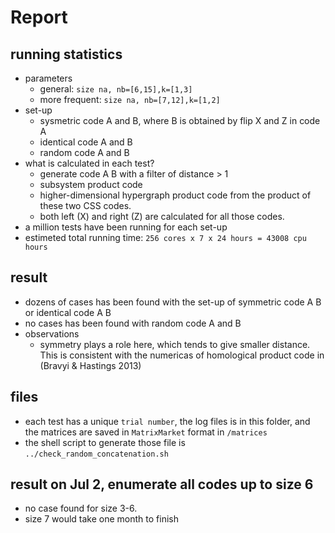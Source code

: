 # Report

## running statistics

- parameters
  - general: `size na, nb=[6,15],k=[1,3]`
  - more frequent: `size na, nb=[7,12],k=[1,2]`
- set-up
  - sysmetric code A and B, where B is obtained by flip X and Z in code A
  - identical code A and B
  - random code A and B
- what is calculated in each test?
  - generate code A B with a filter of distance > 1
  - subsystem product code
  - higher-dimensional hypergraph product code from the product of these two CSS codes.
  - both left (X) and right (Z) are calculated for all those codes.
- a million tests have been running for each set-up
- estimeted total running time: `256 cores x 7 x 24 hours = 43008 cpu hours`

## result
- dozens of cases has been found with the set-up of symmetric code A B or identical code A B
- no cases has been found with random code A and B
- observations
  - symmetry plays a role here, which tends to give smaller distance. This is consistent with the numericas of homological product code in (Bravyi & Hastings 2013)

## files
- each test has a unique `trial number`, the log files is in this folder, and the matrices are saved in `MatrixMarket` format in `/matrices`
- the shell script to generate those file is `../check_random_concatenation.sh`


## result on Jul 2, enumerate all codes up to size 6
- no case found for size 3-6.
- size 7 would take one month to finish
